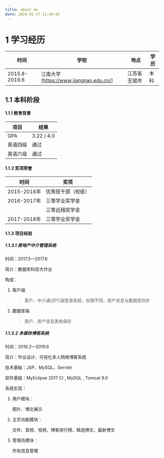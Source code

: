 ```yaml
---
title: about me
date: 2020-02-17 11:44:43
---
```


# 1 学习经历

| 时间          | 学校                                   | 地点         | 学历 |
| ------------- | -------------------------------------- | ------------ | ---- |
| 2015.8-2019.6 | 江南大学[https://www.jiangnan.edu.cn/] | 江苏省无锡市 | 本科 |

## 1.1  本科阶段

#### 1.1.1 教育背景

| 项目     | 结果       |
| -------- | ---------- |
| GPA      | 3.22 / 4.0 |
| 英语四级 | 通过       |
| 英语六级 | 通过       |

#### 1.1.2 奖项荣誉

| 时间        | 奖项               |
| ----------- | ------------------ |
| 2015-2016年 | 优秀班干部（校级） |
| 2016-2017年 | 三等学业奖学金     |
|             | 三等远翔奖学金     |
| 2017-2018年 | 三等学业奖学金     |

#### 1.1.3 项目经验

##### 1.1.3.1 房地产中介管理系统

时间：2017.5—2017.6

简介：数据库科目大作业

构成：

1. 客户端

   > 客户、中介通过PC端登录系统，权限不同，房产信息与数据库同步

2. 数据库端

   > 用户、房产信息表格保存

##### 1.1.3.2 多媒体博客系统

时间：2019.2—2019.6

简介：毕业设计、可视化多人网络博客系统

技术基础：JSP、MySQL、Servlet

软件基础：MyEclipse 2017 CI , MySQL , Tomcat 9.0

系统实现：

1. 用户模块：

   图片、博文展示

2. 主页功能模块：

   文件、音频、视频、博客排行榜、精选博文、最新博文

3. 管理员模块：

   所有信息管理


